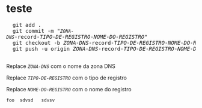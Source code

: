 # teste


  <pre class="devsite-click-to-copy">
  git add .
  git commit -m "<code><var>ZONA-DNS</var></code>-record-<var>TIPO-DE-REGISTRO</var>-<var>NOME-DO-REGISTRO</var>"
  git checkout -b <var>ZONA-DNS</var>-record-<var>TIPO-DE-REGISTRO</var>-<var>NOME-DO-REGISTRO</var>
  git push -u origin <var>ZONA-DNS</var>-record-<var>TIPO-DE-REGISTRO</var>-<var>NOME-DO-REGISTRO</var>
  </pre>
  <p>Replace <code><var>ZONA-DNS</var></code> com o nome da zona DNS</p>
  <p>Replace <code><var>TIPO-DE-REGISTRO</var></code> com o tipo de registro</p>
  <p>Replace <code><var>NOME-DO-REGISTRO</var></code> com o nome do registro</p>


<p><code>foo  sdvsd   sdvsv </code></p>
